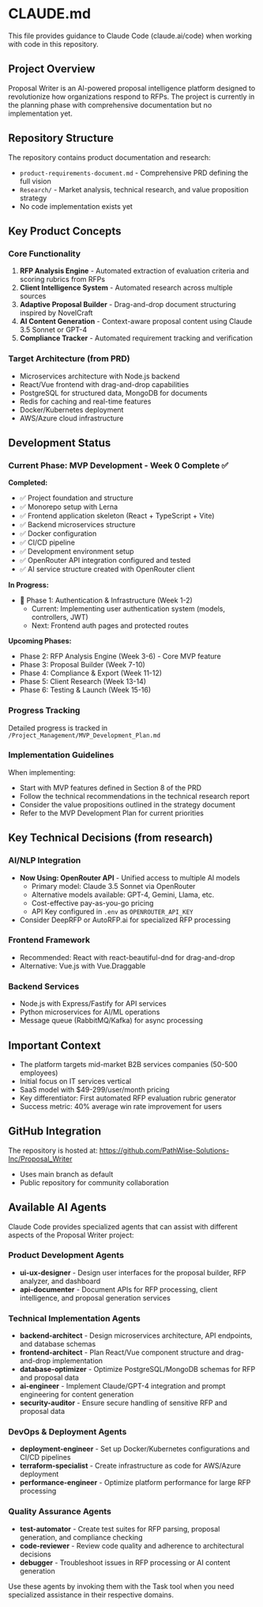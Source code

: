 # CLAUDE.md

This file provides guidance to Claude Code (claude.ai/code) when working with code in this repository.

## Project Overview

Proposal Writer is an AI-powered proposal intelligence platform designed to revolutionize how organizations respond to RFPs. The project is currently in the planning phase with comprehensive documentation but no implementation yet.

## Repository Structure

The repository contains product documentation and research:
- `product-requirements-document.md` - Comprehensive PRD defining the full vision
- `Research/` - Market analysis, technical research, and value proposition strategy
- No code implementation exists yet

## Key Product Concepts

### Core Functionality
1. **RFP Analysis Engine** - Automated extraction of evaluation criteria and scoring rubrics from RFPs
2. **Client Intelligence System** - Automated research across multiple sources
3. **Adaptive Proposal Builder** - Drag-and-drop document structuring inspired by NovelCraft
4. **AI Content Generation** - Context-aware proposal content using Claude 3.5 Sonnet or GPT-4
5. **Compliance Tracker** - Automated requirement tracking and verification

### Target Architecture (from PRD)
- Microservices architecture with Node.js backend
- React/Vue frontend with drag-and-drop capabilities
- PostgreSQL for structured data, MongoDB for documents
- Redis for caching and real-time features
- Docker/Kubernetes deployment
- AWS/Azure cloud infrastructure

## Development Status

### Current Phase: MVP Development - Week 0 Complete ✅

**Completed:**
- ✅ Project foundation and structure
- ✅ Monorepo setup with Lerna
- ✅ Frontend application skeleton (React + TypeScript + Vite)
- ✅ Backend microservices structure
- ✅ Docker configuration
- ✅ CI/CD pipeline
- ✅ Development environment setup
- ✅ OpenRouter API integration configured and tested
- ✅ AI service structure created with OpenRouter client

**In Progress:**
- 🔄 Phase 1: Authentication & Infrastructure (Week 1-2)
  - Current: Implementing user authentication system (models, controllers, JWT)
  - Next: Frontend auth pages and protected routes

**Upcoming Phases:**
- Phase 2: RFP Analysis Engine (Week 3-6) - Core MVP feature
- Phase 3: Proposal Builder (Week 7-10)
- Phase 4: Compliance & Export (Week 11-12)
- Phase 5: Client Research (Week 13-14)
- Phase 6: Testing & Launch (Week 15-16)

### Progress Tracking
Detailed progress is tracked in `/Project_Management/MVP_Development_Plan.md`

### Implementation Guidelines
When implementing:
- Start with MVP features defined in Section 8 of the PRD
- Follow the technical recommendations in the technical research report
- Consider the value propositions outlined in the strategy document
- Refer to the MVP Development Plan for current priorities

## Key Technical Decisions (from research)

### AI/NLP Integration
- **Now Using: OpenRouter API** - Unified access to multiple AI models
  - Primary model: Claude 3.5 Sonnet via OpenRouter
  - Alternative models available: GPT-4, Gemini, Llama, etc.
  - Cost-effective pay-as-you-go pricing
  - API Key configured in `.env` as `OPENROUTER_API_KEY`
- Consider DeepRFP or AutoRFP.ai for specialized RFP processing

### Frontend Framework
- Recommended: React with react-beautiful-dnd for drag-and-drop
- Alternative: Vue.js with Vue.Draggable

### Backend Services
- Node.js with Express/Fastify for API services
- Python microservices for AI/ML operations
- Message queue (RabbitMQ/Kafka) for async processing

## Important Context

- The platform targets mid-market B2B services companies (50-500 employees)
- Initial focus on IT services vertical
- SaaS model with $49-299/user/month pricing
- Key differentiator: First automated RFP evaluation rubric generator
- Success metric: 40% average win rate improvement for users

## GitHub Integration

The repository is hosted at: https://github.com/PathWise-Solutions-Inc/Proposal_Writer
- Uses main branch as default
- Public repository for community collaboration

## Available AI Agents

Claude Code provides specialized agents that can assist with different aspects of the Proposal Writer project:

### Product Development Agents
- **ui-ux-designer** - Design user interfaces for the proposal builder, RFP analyzer, and dashboard
- **api-documenter** - Document APIs for RFP processing, client intelligence, and proposal generation services

### Technical Implementation Agents
- **backend-architect** - Design microservices architecture, API endpoints, and database schemas
- **frontend-architect** - Plan React/Vue component structure and drag-and-drop implementation
- **database-optimizer** - Optimize PostgreSQL/MongoDB schemas for RFP and proposal data
- **ai-engineer** - Implement Claude/GPT-4 integration and prompt engineering for content generation
- **security-auditor** - Ensure secure handling of sensitive RFP and proposal data

### DevOps & Deployment Agents
- **deployment-engineer** - Set up Docker/Kubernetes configurations and CI/CD pipelines
- **terraform-specialist** - Create infrastructure as code for AWS/Azure deployment
- **performance-engineer** - Optimize platform performance for large RFP processing

### Quality Assurance Agents
- **test-automator** - Create test suites for RFP parsing, proposal generation, and compliance checking
- **code-reviewer** - Review code quality and adherence to architectural decisions
- **debugger** - Troubleshoot issues in RFP processing or AI content generation

Use these agents by invoking them with the Task tool when you need specialized assistance in their respective domains.